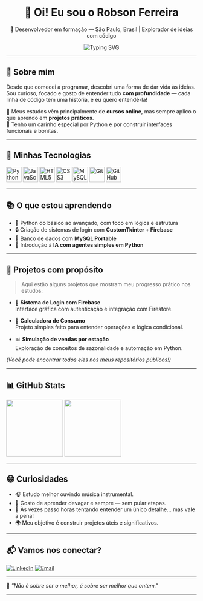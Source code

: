 <h1 align="center">👋 Oi! Eu sou o Robson Ferreira</h1>
<p align="center">📍 Desenvolvedor em formação — São Paulo, Brasil | Explorador de ideias com código</p>

<p align="center">
  <img src="https://readme-typing-svg.demolab.com?font=Fira+Code&pause=1000&center=true&vCenter=true&width=435&lines=Estudando+programa%C3%A7%C3%A3o+com+paix%C3%A3o;Projetos+inspirados+na+realidade;Focado+em+evolu%C3%A7%C3%A3o+constante" alt="Typing SVG" />
</p>

---

## 🧭 Sobre mim

Desde que comecei a programar, descobri uma forma de dar vida às ideias.  
Sou curioso, focado e gosto de entender tudo **com profundidade** — cada linha de código tem uma história, e eu quero entendê-la!

📌 Meus estudos vêm principalmente de **cursos online**, mas sempre aplico o que aprendo em **projetos práticos**.  
📌 Tenho um carinho especial por Python e por construir interfaces funcionais e bonitas.

---

## 🚀 Minhas Tecnologias

<div align="left">
  <img src="https://cdn.jsdelivr.net/gh/devicons/devicon/icons/python/python-original.svg" height="40" alt="Python" title="Python"/>
  <img src="https://cdn.jsdelivr.net/gh/devicons/devicon/icons/javascript/javascript-original.svg" height="40" alt="JavaScript" title="JavaScript"/>
  <img src="https://cdn.jsdelivr.net/gh/devicons/devicon/icons/html5/html5-original.svg" height="40" alt="HTML5" title="HTML5"/>
  <img src="https://cdn.jsdelivr.net/gh/devicons/devicon/icons/css3/css3-original.svg" height="40" alt="CSS3" title="CSS3"/>
  <img src="https://cdn.jsdelivr.net/gh/devicons/devicon/icons/mysql/mysql-original.svg" height="40" alt="MySQL" title="MySQL"/>
  <img src="https://cdn.jsdelivr.net/gh/devicons/devicon/icons/git/git-original.svg" height="40" alt="Git" title="Git"/>
  <img src="https://cdn.jsdelivr.net/gh/devicons/devicon/icons/github/github-original.svg" height="40" alt="GitHub" title="GitHub"/>
</div>

---

## 📚 O que estou aprendendo

- 🌱 Python do básico ao avançado, com foco em lógica e estrutura
- 🔒 Criação de sistemas de login com **CustomTkinter + Firebase**
- 💾 Banco de dados com **MySQL Portable**
- 🧠 Introdução à **IA com agentes simples em Python**

---

## 🧪 Projetos com propósito

> Aqui estão alguns projetos que mostram meu progresso prático nos estudos:

- 🔐 **Sistema de Login com Firebase**  
  Interface gráfica com autenticação e integração com Firestore.

- 🧮 **Calculadora de Consumo**  
  Projeto simples feito para entender operações e lógica condicional.

- 📊 **Simulação de vendas por estação**  
  Exploração de conceitos de sazonalidade e automação em Python.

*(Você pode encontrar todos eles nos meus repositórios públicos!)*

---

## 📊 GitHub Stats

<div align="left">
  <img src="https://github-readme-stats.vercel.app/api?username=Robsonfer&show_icons=true&theme=tokyonight&hide_border=true" height="150"/>
  <img src="https://github-readme-stats.vercel.app/api/top-langs/?username=Robsonfer&layout=compact&theme=tokyonight&hide_border=true" height="150"/>
</div>

---

## 😄 Curiosidades

- 🎧 Estudo melhor ouvindo música instrumental.
- 🐢 Gosto de aprender devagar e sempre — sem pular etapas.
- 🔎 Às vezes passo horas tentando entender um único detalhe… mas vale a pena!
- 🌍 Meu objetivo é construir projetos úteis e significativos.

---

## 📬 Vamos nos conectar?

[![LinkedIn](https://img.shields.io/badge/-LinkedIn-0e76a8?style=flat&logo=Linkedin&logoColor=white)](https://www.linkedin.com/in/robson-f-23a672239/)
[![Email](https://img.shields.io/badge/-robson@email.com-red?style=flat&logo=Gmail&logoColor=white)](mailto:robson.ferreira.dev@gmail.com)

---

🧠 *"Não é sobre ser o melhor, é sobre ser melhor que ontem."*

---
